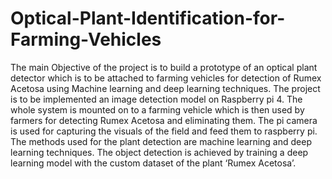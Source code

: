 # Optical-Plant-Identification-for-Farming-Vehicles
The main Objective of the project is to build a prototype of an optical plant detector which is to be attached to farming vehicles for detection of Rumex Acetosa using Machine learning and deep learning techniques. The project is to be implemented an image detection model on Raspberry pi 4. The whole system is mounted on to a farming vehicle which is then used by farmers for detecting Rumex Acetosa and eliminating them.
The pi camera is used for capturing the visuals of the field and feed them to raspberry pi. The methods used for the plant detection are machine learning and deep learning techniques. The object detection is achieved by training a deep learning model with the custom dataset of the plant ‘Rumex Acetosa’.
